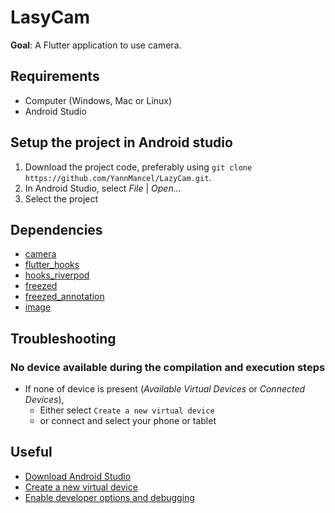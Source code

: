 # LasyCam
**Goal**: A Flutter application to use camera.

## Requirements
* Computer (Windows, Mac or Linux)
* Android Studio

## Setup the project in Android studio
1. Download the project code, preferably using `git clone https://github.com/YannMancel/LazyCam.git`.
2. In Android Studio, select *File* | *Open...*
3. Select the project

## Dependencies
* [camera](https://pub.dev/packages/camera)
* [flutter_hooks](https://pub.dev/packages/flutter_hooks)
* [hooks_riverpod](https://pub.dev/packages/hooks_riverpod)
* [freezed](https://pub.dev/packages/freezed)
* [freezed_annotation](https://pub.dev/packages/freezed_annotation)
* [image](https://pub.dev/packages/image)

## Troubleshooting

### No device available during the compilation and execution steps 
* If none of device is present (*Available Virtual Devices* or *Connected Devices*),
    * Either select `Create a new virtual device`
    * or connect and select your phone or tablet
     
## Useful
* [Download Android Studio](https://developer.android.com/studio)
* [Create a new virtual device](https://developer.android.com/studio/run/managing-avds.html)
* [Enable developer options and debugging](https://developer.android.com/studio/debug/dev-options.html#enable)
